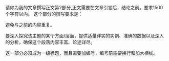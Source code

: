 请你为我的文章撰写正文第2部分,正文需要在文章引言后，结论之前。要求1500个字符以内。
这个部分的撰写要求是：

避免与之前的内容重复。

要深入探究该主题的某个方面/层面，提供适量详实的实例、准确的数据以及深入的分析，确保这个段落内容丰富、论述详尽。

这一部分必须成为一级标题，而且需要加编号，编号前需要换行和加大横线。